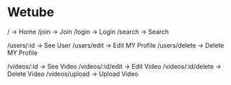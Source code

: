 # Wetube

/ -> Home
/join -> Join
/login -> Login
/search -> Search

/users/:id -> See User
/users/edit -> Edit MY Profile
/users/delete -> Delete MY Profile

/videos/:id -> See Video
/videos/:id/edit -> Edit Video
/videos/:id/delete -> Delete Video
/videos/upload -> Upload Video
